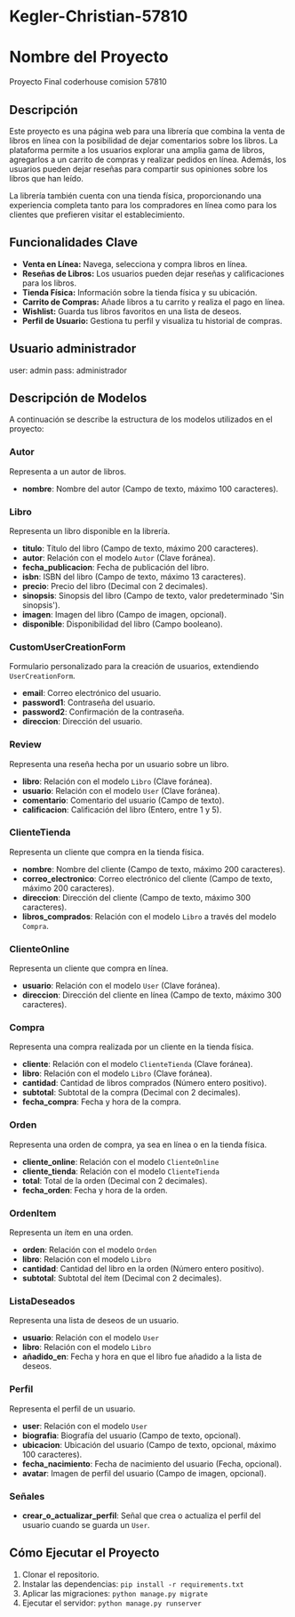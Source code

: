 ﻿# Kegler-Christian-57810

# Nombre del Proyecto

Proyecto Final coderhouse comision 57810

## Descripción

Este proyecto es una página web para una librería que combina la venta de libros en línea con la posibilidad de dejar comentarios sobre los libros. La plataforma permite a los usuarios explorar una amplia gama de libros, agregarlos a un carrito de compras y realizar pedidos en línea. Además, los usuarios pueden dejar reseñas para compartir sus opiniones sobre los libros que han leído.

La librería también cuenta con una tienda física, proporcionando una experiencia completa tanto para los compradores en línea como para los clientes que prefieren visitar el establecimiento. 

## Funcionalidades Clave

- **Venta en Línea:** Navega, selecciona y compra libros en línea.
- **Reseñas de Libros:** Los usuarios pueden dejar reseñas y calificaciones para los libros.
- **Tienda Física:** Información sobre la tienda física y su ubicación.
- **Carrito de Compras:** Añade libros a tu carrito y realiza el pago en línea.
- **Wishlist:** Guarda tus libros favoritos en una lista de deseos.
- **Perfil de Usuario:** Gestiona tu perfil y visualiza tu historial de compras.


## Usuario administrador 

user: admin
pass: administrador


## Descripción de Modelos

A continuación se describe la estructura de los modelos utilizados en el proyecto:

### Autor

Representa a un autor de libros.

- **nombre**: Nombre del autor (Campo de texto, máximo 100 caracteres).

### Libro

Representa un libro disponible en la librería.

- **titulo**: Título del libro (Campo de texto, máximo 200 caracteres).
- **autor**: Relación con el modelo `Autor` (Clave foránea).
- **fecha_publicacion**: Fecha de publicación del libro.
- **isbn**: ISBN del libro (Campo de texto, máximo 13 caracteres).
- **precio**: Precio del libro (Decimal con 2 decimales).
- **sinopsis**: Sinopsis del libro (Campo de texto, valor predeterminado 'Sin sinopsis').
- **imagen**: Imagen del libro (Campo de imagen, opcional).
- **disponible**: Disponibilidad del libro (Campo booleano).

### CustomUserCreationForm

Formulario personalizado para la creación de usuarios, extendiendo `UserCreationForm`.

- **email**: Correo electrónico del usuario.
- **password1**: Contraseña del usuario.
- **password2**: Confirmación de la contraseña.
- **direccion**: Dirección del usuario.

### Review

Representa una reseña hecha por un usuario sobre un libro.

- **libro**: Relación con el modelo `Libro` (Clave foránea).
- **usuario**: Relación con el modelo `User` (Clave foránea).
- **comentario**: Comentario del usuario (Campo de texto).
- **calificacion**: Calificación del libro (Entero, entre 1 y 5).

### ClienteTienda

Representa un cliente que compra en la tienda física.

- **nombre**: Nombre del cliente (Campo de texto, máximo 200 caracteres).
- **correo_electronico**: Correo electrónico del cliente (Campo de texto, máximo 200 caracteres).
- **direccion**: Dirección del cliente (Campo de texto, máximo 300 caracteres).
- **libros_comprados**: Relación con el modelo `Libro` a través del modelo `Compra`.

### ClienteOnline

Representa un cliente que compra en línea.

- **usuario**: Relación con el modelo `User` (Clave foránea).
- **direccion**: Dirección del cliente en línea (Campo de texto, máximo 300 caracteres).

### Compra

Representa una compra realizada por un cliente en la tienda física.

- **cliente**: Relación con el modelo `ClienteTienda` (Clave foránea).
- **libro**: Relación con el modelo `Libro` (Clave foránea).
- **cantidad**: Cantidad de libros comprados (Número entero positivo).
- **subtotal**: Subtotal de la compra (Decimal con 2 decimales).
- **fecha_compra**: Fecha y hora de la compra.

### Orden

Representa una orden de compra, ya sea en línea o en la tienda física.

- **cliente_online**: Relación con el modelo `ClienteOnline` 
- **cliente_tienda**: Relación con el modelo `ClienteTienda`
- **total**: Total de la orden (Decimal con 2 decimales).
- **fecha_orden**: Fecha y hora de la orden.

### OrdenItem

Representa un ítem en una orden.

- **orden**: Relación con el modelo `Orden`
- **libro**: Relación con el modelo `Libro` 
- **cantidad**: Cantidad del libro en la orden (Número entero positivo).
- **subtotal**: Subtotal del ítem (Decimal con 2 decimales).

### ListaDeseados

Representa una lista de deseos de un usuario.

- **usuario**: Relación con el modelo `User`
- **libro**: Relación con el modelo `Libro` 
- **añadido_en**: Fecha y hora en que el libro fue añadido a la lista de deseos.

### Perfil

Representa el perfil de un usuario.

- **user**: Relación con el modelo `User` 
- **biografia**: Biografía del usuario (Campo de texto, opcional).
- **ubicacion**: Ubicación del usuario (Campo de texto, opcional, máximo 100 caracteres).
- **fecha_nacimiento**: Fecha de nacimiento del usuario (Fecha, opcional).
- **avatar**: Imagen de perfil del usuario (Campo de imagen, opcional).

### Señales

- **crear_o_actualizar_perfil**: Señal que crea o actualiza el perfil del usuario cuando se guarda un `User`.

## Cómo Ejecutar el Proyecto

1. Clonar el repositorio.
2. Instalar las dependencias: `pip install -r requirements.txt`
3. Aplicar las migraciones: `python manage.py migrate`
4. Ejecutar el servidor: `python manage.py runserver`
